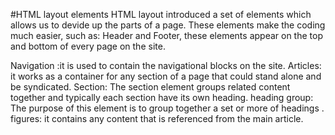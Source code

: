 #HTML layout elements 
HTML layout introduced a set of elements which allows us to devide up the parts of a page.
 These elements make the coding much easier, such as: Header and Footer, these elements appear on the top and bottom of every page on the site. 

Navigation :it is used to contain the navigational blocks on the site. 
Articles: it works as a container for any section of a page that could stand alone and be syndicated. 
Section: The section element groups related content together and typically each section have its own heading.
heading group: The purpose of this element is to group together a set or more of headings .
figures: it contains any content that is referenced from the main article. 
